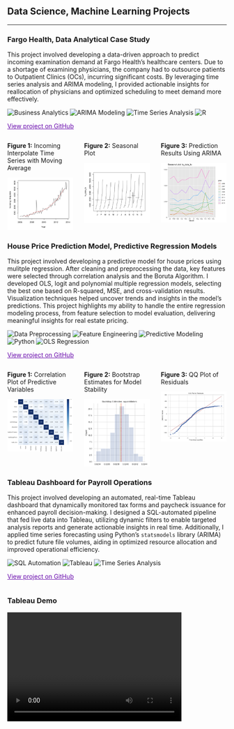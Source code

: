 ## Data Science, Machine Learning Projects 

<hr> <!-- This adds the line below the title -->

### Fargo Health, Data Analytical Case Study

This project involved developing a data-driven approach to predict incoming examination demand at Fargo Health’s healthcare centers. Due to a shortage of examining physicians, the company had to outsource patients to Outpatient Clinics (OCs), incurring significant costs. By leveraging time series analysis and ARIMA modeling, I provided actionable insights for reallocation of physicians and optimized scheduling to meet demand more effectively.

![Business Analytics](https://img.shields.io/badge/Business_Analytics-lightgrey?style=flat-square)
![ARIMA Modeling](https://img.shields.io/badge/ARIMA_Modeling-lightgrey?style=flat-square)
![Time Series Analysis](https://img.shields.io/badge/Time_Series_Analysis-lightgrey?style=flat-square)
![R](https://img.shields.io/badge/R-lightgrey?style=flat-square&logo=R)

<a href="https://github.com/RaghaviRajumohan/Business-Analysis-Report/tree/main" style="color:#6a0dad;">View project on GitHub</a>

<div style="display: flex; justify-content: space-between; align-items: flex-start; flex-wrap: nowrap;">
  <div style="width: 30%; padding-right: 10px;">
    <p><strong>Figure 1:</strong> Incoming Interpolate Time Series with Moving Average</p>
    <img src="images/Moving Average - Fargo Health.png" alt="Incoming Interpolate Time Series" style="width: 100%; height: auto;"/>
  </div>
  <div style="width: 30%; padding-left: 10px; padding-right: 10px;">
    <p><strong>Figure 2:</strong> Seasonal Plot</p>
    <img src="images/Monthly Trend Analysis.png" alt="Seasonal Plot" style="width: 100%; height: auto;"/>
  </div>
  <div style="width: 30%; padding-left: 10px;">
    <p><strong>Figure 3:</strong> Prediction Results Using ARIMA</p>
    <img src="images/yearlyseasonality.png" alt="Prediction Results" style="width: 100%; height: auto;"/>
  </div>
</div>

### House Price Prediction Model, Predictive Regression Models

This project involved developing a predictive model for house prices using mulitple regression. After cleaning and preprocessing the data, key features were selected through correlation analysis and the Boruta Algorithm. I developed OLS, logit and polynomial multiple regression models, selecting the best one based on R-squared, MSE, and cross-validation results. Visualization techniques helped uncover trends and insights in the model’s predictions. This project highlights my ability to handle the entire regression modeling process, from feature selection to model evaluation, delivering meaningful insights for real estate pricing.

![Data Preprocessing](https://img.shields.io/badge/Data_Preprocessing-lightgrey?style=flat-square)
![Feature Engineering](https://img.shields.io/badge/Feature_Engineering-lightgrey?style=flat-square)
![Predictive Modeling](https://img.shields.io/badge/Predictive_Modeling-lightgrey?style=flat-square)
![Python](https://img.shields.io/badge/Python-lightgrey?style=flat-square&logo=python)
![OLS Regression](https://img.shields.io/badge/OLS_Regression-lightgrey?style=flat-square)

<a href="https://github.com/RaghaviRajumohan/Regression-Models-" style="color:#6a0dad;">View project on GitHub</a>

<div style="display: flex; justify-content: space-between; align-items: flex-start; flex-wrap: nowrap;">
  <div style="width: 30%; padding-right: 10px;">
    <p><strong>Figure 1:</strong> Correlation Plot of Predictive Variables</p>
    <img src="images/corrplot.png" alt="Distribution of Housing Prices" style="width: 100%; height: auto;"/>
  </div>
  <div style="width: 30%; padding-left: 10px; padding-right: 10px;">
    <p><strong>Figure 2:</strong> Bootstrap Estimates for Model Stability</p>
    <img src="images/bootstrap.png" alt="Correlation Between Features" style="width: 100%; height: auto;"/>
  </div>
  <div style="width: 30%; padding-left: 10px;">
    <p><strong>Figure 3:</strong> QQ Plot of Residuals</p>
    <img src="images/residual plot.png" alt="Regression Residuals Plot" style="width: 100%; height: auto;"/>
  </div>
</div>

### Tableau Dashboard for Payroll Operations

This project involved developing an automated, real-time Tableau dashboard that dynamically monitored tax forms and paycheck issuance for enhanced payroll decision-making. I designed a SQL-automated pipeline that fed live data into Tableau, utilizing dynamic filters to enable targeted analysis reports and generate actionable insights in real time. Additionally, I applied time series forecasting using Python’s `statsmodels` library (ARIMA) to predict future file volumes, aiding in optimized resource allocation and improved operational efficiency.

![SQL Automation](https://img.shields.io/badge/SQL_Automation-lightgrey?style=flat-square)
![Tableau](https://img.shields.io/badge/Tableau-lightgrey?style=flat-square&logo=tableau)
![Time Series Analysis](https://img.shields.io/badge/Time_Series_Analysis-lightgrey?style=flat-square)

<a href="https://github.com/RaghaviRajumohan/Tableau-Dashboard-Project" style="color:#6a0dad;">View project on GitHub</a>

<div style="width: 100%; float: left;">
  <h3>Tableau Demo</h3>
  <video width="400" height="250" controls>
    <source src="images/Tableau Demo.mov" type="video/mp4">
    Your browser does not support the video tag.
  </video>
</div>





